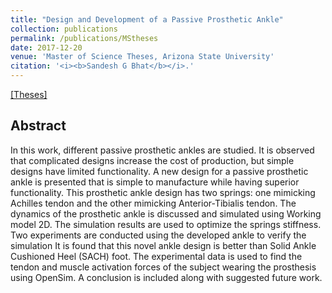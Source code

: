 ```yaml
---
title: "Design and Development of a Passive Prosthetic Ankle"
collection: publications
permalink: /publications/MStheses
date: 2017-12-20
venue: 'Master of Science Theses, Arizona State University'
citation: '<i><b>Sandesh G Bhat</b></i>.'
---
```


[[Theses]](https://repository.asu.edu/attachments/194015/content/Bhat_asu_0010N_17430.pdf)

## Abstract
In this work, different passive prosthetic ankles are studied. It is observed that complicated designs increase the cost of production, but simple designs have limited functionality. A new design for a passive prosthetic ankle is presented that is simple to manufacture while having superior functionality. This prosthetic ankle design has two springs: one mimicking Achilles tendon and the other mimicking Anterior-Tibialis tendon. The dynamics of the prosthetic ankle is discussed and simulated using Working model 2D. The simulation results are used to optimize the springs stiffness. Two experiments are conducted using the developed ankle to verify the simulation It is found that this novel ankle design is better than Solid Ankle Cushioned Heel (SACH) foot. The experimental data is used to find the tendon and muscle activation forces of the subject wearing the prosthesis using OpenSim. A conclusion is included along with suggested future work.
